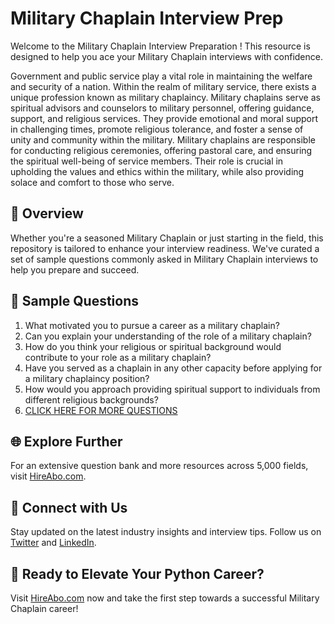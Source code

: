 # Military Chaplain Interview Prep

Welcome to the Military Chaplain Interview Preparation ! This resource is designed to help you ace your Military Chaplain interviews with confidence.

Government and public service play a vital role in maintaining the welfare and security of a nation. Within the realm of military service, there exists a unique profession known as military chaplaincy. Military chaplains serve as spiritual advisors and counselors to military personnel, offering guidance, support, and religious services. They provide emotional and moral support in challenging times, promote religious tolerance, and foster a sense of unity and community within the military. Military chaplains are responsible for conducting religious ceremonies, offering pastoral care, and ensuring the spiritual well-being of service members. Their role is crucial in upholding the values and ethics within the military, while also providing solace and comfort to those who serve.

## 🚀 Overview

Whether you're a seasoned Military Chaplain or just starting in the field, this repository is tailored to enhance your interview readiness. We've curated a set of sample questions commonly asked in Military Chaplain interviews to help you prepare and succeed.

## 📝 Sample Questions

1. What motivated you to pursue a career as a military chaplain?
2. Can you explain your understanding of the role of a military chaplain?
3. How do you think your religious or spiritual background would contribute to your role as a military chaplain?
4. Have you served as a chaplain in any other capacity before applying for a military chaplaincy position?
5. How would you approach providing spiritual support to individuals from different religious backgrounds?
6. [CLICK HERE FOR MORE QUESTIONS](https://hireabo.com/job/17_3_11/Military%20Chaplain)

## 🌐 Explore Further

For an extensive question bank and more resources across 5,000 fields, visit [HireAbo.com](https://www.hireabo.com).

## 📱 Connect with Us

Stay updated on the latest industry insights and interview tips. Follow us on [Twitter](https://twitter.com/hireabo) and [LinkedIn](https://www.linkedin.com/in/hire-abo-3609972a8/).

## 🚀 Ready to Elevate Your Python Career?

Visit [HireAbo.com](https://www.hireabo.com) now and take the first step towards a successful Military Chaplain career!